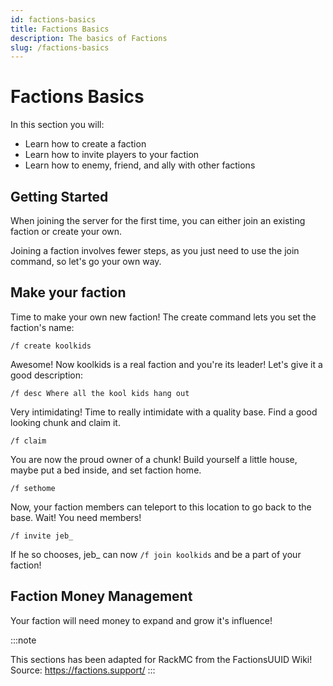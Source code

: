 ```yaml
---
id: factions-basics
title: Factions Basics
description: The basics of Factions
slug: /factions-basics
---
```


# Factions Basics
In this section you will:
- Learn how to create a faction
- Learn how to invite players to your faction
- Learn how to enemy, friend, and ally with other factions

## Getting Started

When joining the server for the first time, you can either join an existing faction or create your own.

Joining a faction involves fewer steps, as you just need to use the join command, so let's go your own way.

## Make your faction

Time to make your own new faction! The create command lets you set the faction's name:

`/f create koolkids`

Awesome! Now koolkids is a real faction and you're its leader! Let's give it a good description:

`/f desc Where all the kool kids hang out`

Very intimidating! Time to really intimidate with a quality base. Find a good looking chunk and claim it.

`/f claim`

You are now the proud owner of a chunk! Build yourself a little house, maybe put a bed inside, and set faction home.

`/f sethome`

Now, your faction members can teleport to this location to go back to the base. Wait! You need members!

`/f invite jeb_`

If he so chooses, jeb_ can now `/f join koolkids` and be a part of your faction!

## Faction Money Management

Your faction will need money to expand and grow it's influence!


:::note

This sections has been adapted for RackMC from the FactionsUUID Wiki!
Source: https://factions.support/
:::